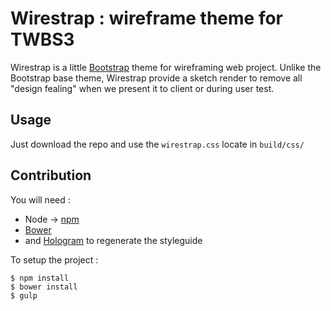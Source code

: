 # Wirestrap : wireframe theme for TWBS3

Wirestrap is a little [Bootstrap](https://github.com/twbs/bootstrap-sass) theme for wireframing web project. Unlike the Bootstrap base theme, Wirestrap provide a sketch render to remove all "design fealing" when we present it to client or during user test.

## Usage

Just download the repo and use the `wirestrap.css` locate in `build/css/`

## Contribution

You will need :
* Node -> [npm](npmjs.org)
* [Bower](bower.io)
* and [Hologram](https://github.com/trulia/hologram) to regenerate the styleguide

To setup the project :

````
$ npm install
$ bower install
$ gulp
````


